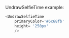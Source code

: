 UndrawSelfieTime example:
```js 
<UndrawSelfieTime
    primaryColor='#6c68fb'
    height= '250px'
    />
```